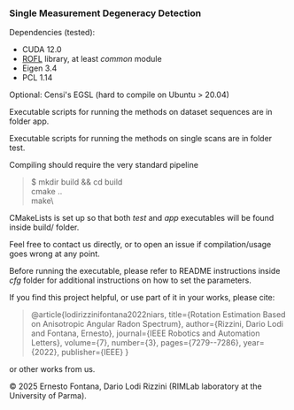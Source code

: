 ### Single Measurement Degeneracy Detection

Dependencies (tested):

- CUDA 12.0
- [ROFL](https://github.com/dlr1516/rofl) library, at least *common* module
- Eigen 3.4
- PCL 1.14

Optional: Censi's EGSL (hard to compile on Ubuntu > 20.04)

Executable scripts for running the methods on dataset sequences are in folder app.

Executable scripts for running the methods on single scans are in folder test.

Compiling should require the very standard pipeline

> $ mkdir build && cd build\
> cmake ..\
> make\

CMakeLists is set up so that both *test* and *app* executables will be found inside build/ folder.

Feel free to contact us directly, or to open an issue if compilation/usage goes wrong at any point.

Before running the executable, please refer to README instructions inside *cfg* folder for additional instructions on how to set the parameters.

If you find this project helpful, or use part of it in your works, please cite:

> @article{lodirizzinifontana2022niars,
>  title={Rotation Estimation Based on Anisotropic Angular Radon Spectrum},
>  author={Rizzini, Dario Lodi and Fontana, Ernesto},
>  journal={IEEE Robotics and Automation Letters},
>  volume={7},
>  number={3},
>  pages={7279--7286},
>  year={2022},
>  publisher={IEEE}
> }

or other works from us.

© 2025 Ernesto Fontana, Dario Lodi Rizzini (RIMLab laboratory at the University of Parma).


